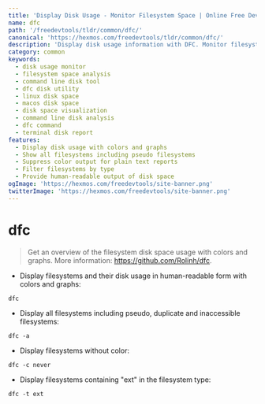 ```yaml
---
title: 'Display Disk Usage - Monitor Filesystem Space | Online Free DevTools by Hexmos'
name: dfc
path: '/freedevtools/tldr/common/dfc/'
canonical: 'https://hexmos.com/freedevtools/tldr/common/dfc/'
description: 'Display disk usage information with DFC. Monitor filesystem space and analyze disk space efficiently using command-line tools. Free online tool, no registration required.'
category: common
keywords:
  - disk usage monitor
  - filesystem space analysis
  - command line disk tool
  - dfc disk utility
  - linux disk space
  - macos disk space
  - disk space visualization
  - command line disk analysis
  - dfc command
  - terminal disk report
features:
  - Display disk usage with colors and graphs
  - Show all filesystems including pseudo filesystems
  - Suppress color output for plain text reports
  - Filter filesystems by type
  - Provide human-readable output of disk space
ogImage: 'https://hexmos.com/freedevtools/site-banner.png'
twitterImage: 'https://hexmos.com/freedevtools/site-banner.png'
---
```


# dfc

> Get an overview of the filesystem disk space usage with colors and graphs.
> More information: <https://github.com/Rolinh/dfc>.

- Display filesystems and their disk usage in human-readable form with colors and graphs:

`dfc`

- Display all filesystems including pseudo, duplicate and inaccessible filesystems:

`dfc -a`

- Display filesystems without color:

`dfc -c never`

- Display filesystems containing "ext" in the filesystem type:

`dfc -t ext`
